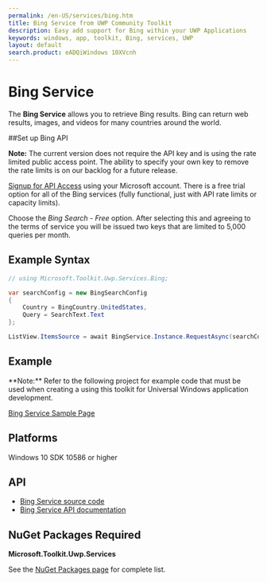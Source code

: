 ```yaml
---
permalink: /en-US/services/bing.htm
title: Bing Service from UWP Community Toolkit
description: Easy add support for Bing within your UWP Applications
keywords: windows, app, toolkit, Bing, services, UWP
layout: default
search.product: eADQiWindows 10XVcnh
---
```


# Bing Service
The **Bing Service** allows you to retrieve Bing results. Bing can return web results, images, and videos for many countries around the world.

##Set up Bing API

**Note:**  The current version does not require the API key and is using the rate limited public access point.  The ability to specify your own key to remove the rate limits is on our backlog for a future release.

[Signup for API Access](https://www.microsoft.com/cognitive-services/en-us/sign-up) using your Microsoft account.  There is a free trial option for all of the Bing services (fully functional, just with API rate limits or capacity limits).

Choose the *Bing Search - Free* option.  After selecting this and agreeing to the terms of service you will be issued two keys that are limited to 5,000 queries per month.

## Example Syntax
```C#
// using Microsoft.Toolkit.Uwp.Services.Bing;

var searchConfig = new BingSearchConfig
{
    Country = BingCountry.UnitedStates,
    Query = SearchText.Text
};

ListView.ItemsSource = await BingService.Instance.RequestAsync(searchConfig, 50);
```

## Example 
<p> **Note:** Refer to the following project for example code that must be used when creating a using this toolkit for Universal Windows application development.<p>

[Bing Service Sample Page](https://github.com/Microsoft/UWPCommunityToolkit/tree/master/Microsoft.Toolkit.Uwp.SampleApp/SamplePages/Bing%20Service)

## Platforms 

Windows 10 SDK 10586 or higher

## API
* [Bing Service source code](https://github.com/Microsoft/UWPCommunityToolkit/tree/master/Microsoft.Toolkit.Uwp.Services/Services/Bing)
* [Bing Service API documentation](../api/Microsoft_Toolkit_Uwp_Services_Bing_BingService.htm)

## NuGet Packages Required

**Microsoft.Toolkit.Uwp.Services**

See the [NuGet Packages page](../get-started/nugetpackages.md) for complete list.
